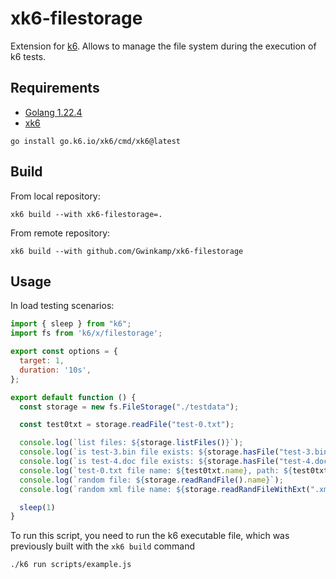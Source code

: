 # xk6-filestorage

Extension for [k6](https://k6.io). Allows to manage the file system during the execution of k6 tests.

## Requirements

* [Golang 1.22.4](https://go.dev/)
* [xk6](https://k6.io/blog/extending-k6-with-xk6/)

```shell
go install go.k6.io/xk6/cmd/xk6@latest
```

## Build

From local repository:

```shell
xk6 build --with xk6-filestorage=.
```

From remote repository:

```shell
xk6 build --with github.com/Gwinkamp/xk6-filestorage
```

## Usage

In load testing scenarios:

```javascript
import { sleep } from "k6";
import fs from 'k6/x/filestorage';

export const options = {
  target: 1,
  duration: '10s',
};

export default function () {
  const storage = new fs.FileStorage("./testdata");

  const test0txt = storage.readFile("test-0.txt");

  console.log(`list files: ${storage.listFiles()}`);
  console.log(`is test-3.bin file exists: ${storage.hasFile("test-3.bin")}`);
  console.log(`is test-4.doc file exists: ${storage.hasFile("test-4.doc")}`);
  console.log(`test-0.txt file name: ${test0txt.name}, path: ${test0txt.path}, content: ${test0txt.content}`);
  console.log(`random file: ${storage.readRandFile().name}`);
  console.log(`random xml file name: ${storage.readRandFileWithExt(".xml").name}`);

  sleep(1)
}


```

To run this script, you need to run the k6 executable file, which was previously built with the `xk6 build` command

```shell
./k6 run scripts/example.js
```
